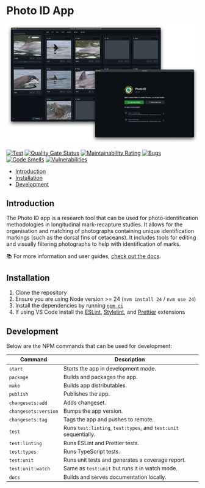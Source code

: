 # Photo ID App

![Screenshots of the Photo ID app.](./docs/banner.png)

[![Test](https://github.com/CRRU-UK/photo-id-app/actions/workflows/main.yaml/badge.svg?branch=main)](https://github.com/CRRU-UK/photo-id-app/actions/workflows/main.yaml)
[![Quality Gate Status](https://sonarcloud.io/api/project_badges/measure?project=CRRU-UK_photo-id-app&metric=alert_status)](https://sonarcloud.io/summary/new_code?id=CRRU-UK_photo-id-app)
[![Maintainability Rating](https://sonarcloud.io/api/project_badges/measure?project=CRRU-UK_photo-id-app&metric=sqale_rating)](https://sonarcloud.io/summary/new_code?id=CRRU-UK_photo-id-app)
[![Bugs](https://sonarcloud.io/api/project_badges/measure?project=CRRU-UK_photo-id-app&metric=bugs)](https://sonarcloud.io/summary/new_code?id=CRRU-UK_photo-id-app)
[![Code Smells](https://sonarcloud.io/api/project_badges/measure?project=CRRU-UK_photo-id-app&metric=code_smells)](https://sonarcloud.io/summary/new_code?id=CRRU-UK_photo-id-app)
[![Vulnerabilities](https://sonarcloud.io/api/project_badges/measure?project=CRRU-UK_photo-id-app&metric=vulnerabilities)](https://sonarcloud.io/summary/new_code?id=CRRU-UK_photo-id-app)

- [Introduction](#introduction)
- [Installation](#installation)
- [Development](#development)

## Introduction

The Photo ID app is a research tool that can be used for photo-identification methodologies in longitudinal mark-recapture studies. It allows for the organisation and matching of photographs containing unique identification markings (such as the dorsal fins of cetaceans). It includes tools for editing and visually filtering photographs to help with identification of marks.

📚 For more information and user guides, [check out the docs](https://photoidapp.crru.org.uk).

## Installation

1. Clone the repository
2. Ensure you are using Node version >= 24 (`nvm install 24` / `nvm use 24`)
3. Install the dependencies by running [`npm ci`](https://docs.npmjs.com/cli/ci.html)
4. If using VS Code install the [ESLint](https://marketplace.visualstudio.com/items?itemName=dbaeumer.vscode-eslint), [Stylelint](https://marketplace.visualstudio.com/items?itemName=stylelint.vscode-stylelint), and [Prettier](https://marketplace.visualstudio.com/items?itemName=esbenp.prettier-vscode) extensions

## Development

Below are the NPM commands that can be used for development:

| Command              | Description                                                      |
| -------------------- | ---------------------------------------------------------------- |
| `start`              | Starts the app in development mode.                              |
| `package`            | Builds and packages the app.                                     |
| `make`               | Builds app distributables.                                       |
| `publish`            | Publishes the app.                                               |
| `changesets:add`     | Adds changeset.                                                  |
| `changesets:version` | Bumps the app version.                                           |
| `changesets:tag`     | Tags the app and pushes to remote.                               |
| `test`               | Runs `test:linting`, `test:types`, and `test:unit` sequentially. |
| `test:linting`       | Runs ESLint and Prettier tests.                                  |
| `test:types`         | Runs TypeScript tests.                                           |
| `test:unit`          | Runs unit tests and generates a coverage report.                 |
| `test:unit:watch`    | Same as `test:unit` but runs it in watch mode.                   |
| `docs`               | Builds and serves documentation locally.                         |
